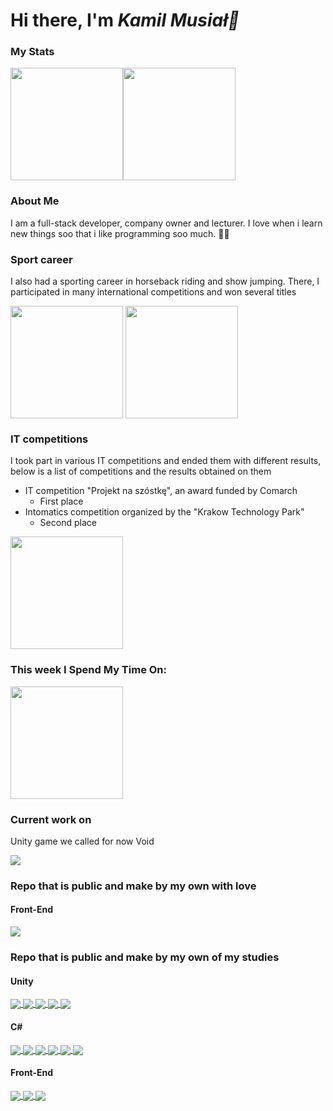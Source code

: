<h1>Hi there, I'm <em> Kamil Musiał👋 </em></h1>


### My Stats

<img height="180em" src="https://github-readme-stats.vercel.app/api?username=kamio90&show_icons=true&hide_border=true&&count_private=true&include_all_commits=true" /><img height="180em" src="https://github-readme-stats.vercel.app/api/top-langs/?username=kamio90" />

### About Me
<p>I am a full-stack developer, company owner and lecturer. I love when i learn new things soo that i like programming soo much. 👨‍💻</p>

### Sport career
<p>I also had a sporting career in horseback riding and show jumping. There, I participated in many international competitions and won several titles</p>
<div align="center>
<img align="center" height="180em" src="https://media-exp1.licdn.com/dms/image/C4D03AQHEHEsKGFBZdA/profile-displayphoto-shrink_800_800/0/1539616053356?e=1628121600&v=beta&t=SDJ4uxfIB7FZOxb5Gwa1aqPweCKQkLkiGsPT0DPutvY" />
<img align="center" height="180em" src="https://media-exp1.licdn.com/dms/image/C4D03AQHEHEsKGFBZdA/profile-displayphoto-shrink_800_800/0/1539616053356?e=1628121600&v=beta&t=SDJ4uxfIB7FZOxb5Gwa1aqPweCKQkLkiGsPT0DPutvY" />
<img align="center" height="180em" src="https://scontent.fktw5-1.fna.fbcdn.net/v/t1.6435-9/39628888_1537680593002833_3831240411490287616_n.jpg?_nc_cat=108&ccb=1-3&_nc_sid=8bfeb9&_nc_ohc=8fWxUFOAp0gAX_AslBs&_nc_ht=scontent.fktw5-1.fna&oh=343e1181a0e91b2ae8d20be668c3dde1&oe=60D90EE0" />
</div>

### IT competitions
<p>I took part in various IT competitions and ended them with different results, below is a list of competitions and the results obtained on them</p>
<ul>
  <li>
    IT competition "Projekt na szóstkę", an award funded by Comarch
    <ul>
       <li>First place</li>
    </ul>
  </li>
                                       <li>
    Intomatics competition organized by the "Krakow Technology Park"
    <ul>
       <li>Second place</li>
    </ul>
  </li>
</ul>
                                                                    <img height="180em" src="https://media-exp1.licdn.com/dms/image/C562DAQEol5pmKQEpcA/profile-treasury-image-shrink_1920_1920/0/1601339094397?e=1622509200&v=beta&t=NxyaAd4iPiFnkMPQMh6yBTaZw1wIcK4PxXuCOb1AGpA" />
                                                                    
                                  
### This week I Spend My Time On:
<img height="180em" src="https://github-readme-stats.vercel.app/api/wakatime?username=@kamio90" />

### Current work on
<p>Unity game we called for now Void</p>
<a href="https://github.com/kamio90/Void">
  <img src="https://github-readme-stats.vercel.app/api/pin/?username=kamio90&repo=Void" />
</a>

  


### Repo that is public and make by my own with love
#### Front-End
<a href="https://github.com/kamio90/starting-page">
  <img align="center" src="https://github-readme-stats.vercel.app/api/pin/?username=kamio90&repo=starting-page" />
</a>

### Repo that is public and make by my own of my studies
#### Unity
<a href="https://github.com/kamio90/CoverShooterLab">
  <img align="center" src="https://github-readme-stats.vercel.app/api/pin/?username=kamio90&repo=CoverShooterLab" />
</a>
<a href="https://github.com/kamio90/Lab5-Cinematic">
  <img align="center" src="https://github-readme-stats.vercel.app/api/pin/?username=kamio90&repo=Lab5-Cinematic" />
</a>
<a href="https://github.com/kamio90/LevelDesign-Terrain">
  <img align="center" src="https://github-readme-stats.vercel.app/api/pin/?username=kamio90&repo=LevelDesign-Terrain" />
</a>
<a href="https://github.com/kamio90/Lab4-Skrypty">
  <img align="center" src="https://github-readme-stats.vercel.app/api/pin/?username=kamio90&repo=Lab4-Skrypty" />
</a>
<a href="https://github.com/kamio90/silniki-lab-timeline">
  <img align="center" src="https://github-readme-stats.vercel.app/api/pin/?username=kamio90&repo=silniki-lab-timeline" />
</a>

#### C#
<a href="https://github.com/kamio90/AnimalShelterDesctopApp">
  <img align="center" src="https://github-readme-stats.vercel.app/api/pin/?username=kamio90&repo=AnimalShelterDesctopApp" />
</a>
<a href="https://github.com/kamio90/ZdanieSemestralneProgramowanieObiektowe">
  <img align="center" src="https://github-readme-stats.vercel.app/api/pin/?username=kamio90&repo=ZdanieSemestralneProgramowanieObiektowe" />
</a>
<a href="https://github.com/kamio90/cs-lab05-Implementacja-stosu">
  <img align="center" src="https://github-readme-stats.vercel.app/api/pin/?username=kamio90&repo=cs-lab05-Implementacja-stosu" />
</a>
<a href="https://github.com/kamio90/cs-lab04-Implementacje-interfejsow-implicit-explicit-kompozycja">
  <img align="center" src="https://github-readme-stats.vercel.app/api/pin/?username=kamio90&repo=cs-lab04-Implementacje-interfejsow-implicit-explicit-kompozycja" />
</a>
<a href="https://github.com/kamio90/cs-lab03-Pudelko">
  <img align="center" src="https://github-readme-stats.vercel.app/api/pin/?username=kamio90&repo=cs-lab03-Pudelko" />
</a>
<a href="https://github.com/kamio90/cs-lab01-GradeBookApplication">
  <img align="center" src="https://github-readme-stats.vercel.app/api/pin/?username=kamio90&repo=cs-lab01-GradeBookApplication" />
</a>

#### Front-End
<a href="https://github.com/kamio90/-studia-bezpieczenstwoSystemowInformatycznych-SzyfrVigenera">
  <img align="center" src="https://github-readme-stats.vercel.app/api/pin/?username=kamio90&repo=-studia-bezpieczenstwoSystemowInformatycznych-SzyfrVigenera" />
</a>
<a href="https://github.com/kamio90/StatystykaOpisowa">
  <img align="center" src="https://github-readme-stats.vercel.app/api/pin/?username=kamio90&repo=StatystykaOpisowa" />
</a>
<a href="https://github.com/kamio90/studia-bezpieczenstwoSystemowInformatycznych-SzyfrCezara">
  <img align="center" src="https://github-readme-stats.vercel.app/api/pin/?username=kamio90&repo=studia-bezpieczenstwoSystemowInformatycznych-SzyfrCezara" />
</a>
